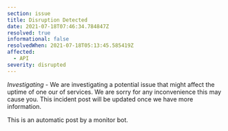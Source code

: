 ```yaml
---
section: issue
title: Disruption Detected
date: 2021-07-18T07:46:34.784847Z
resolved: true
informational: false
resolvedWhen: 2021-07-18T05:13:45.585419Z
affected:
  - API
severity: disrupted
---
```

*Investigating* - We are investigating a potential issue that might affect the uptime of one our of services. We are sorry for any inconvenience this may cause you. This incident post will be updated once we have more information.

This is an automatic post by a monitor bot.
        